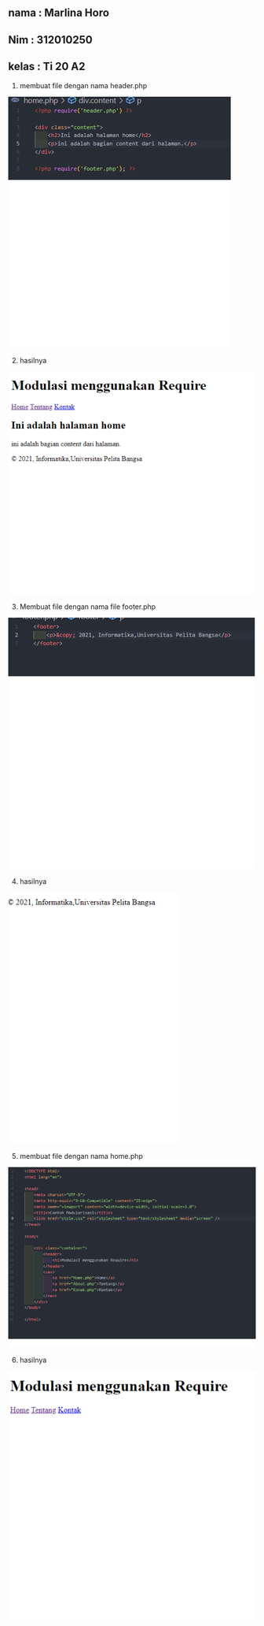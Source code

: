 ## nama     : Marlina Horo
## Nim      : 312010250
## kelas    : Ti 20 A2


1. membuat file dengan nama header.php


![1.png](Gambar/1.png)

2. hasilnya


![01.png](Gambar/01.png)


3. Membuat file dengan nama file footer.php

![3.png](Gambar/3.png)


4. hasilnya

![03.png](Gambar/03.png)

5. membuat file dengan nama home.php

![oo.png](Gambar/00.png)


6. hasilnya


![000.png](Gambar/000.png)





